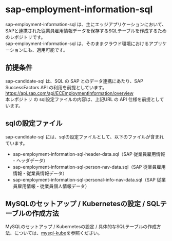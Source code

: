 # sap-employment-information-sql

sap-employment-information-sql は、主にエッジアプリケーションにおいて、SAPと連携された従業員雇用情報データを保存するSQLテーブルを作成するためのレポジトリです。   
sap-employment-information-sql は、そのままクラウド環境におけるアプリケーションにも、適用可能です。  

## 前提条件  
sap-candidate-sql は、SQL の SAP とのデータ連携にあたり、SAP SuccessFactors API の利用を前提としています。    
https://api.sap.com/api/ECEmploymentInformation/overview  
本レポジトリ の sql設定ファイルの内容は、上記URL の API 仕様を前提としています。  

## sqlの設定ファイル

sap-candidate-sql には、sqlの設定ファイルとして、以下のファイルが含まれています。  

* sap-employment-information-sql-header-data.sql（SAP 従業員雇用情報 - ヘッダデータ）  
* sap-employment-information-sql-person-nav-data.sql（SAP 従業員雇用情報 - 従業員情報データ）  
* sap-employment-information-sql-personal-info-nav-data.sql（SAP 従業員雇用情報 - 従業員個人情報データ）  

## MySQLのセットアップ / Kubernetesの設定 / SQLテーブルの作成方法  

MySQLのセットアップ / Kubernetesの設定 / 具体的なSQLテーブルの作成方法、については、[mysql-kube](https://github.com/latonaio/mysql-kube)を参照ください。    
